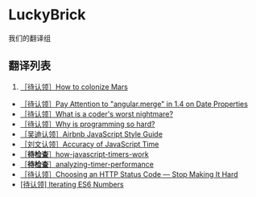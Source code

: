 # LuckyBrick
我们的翻译组

## 翻译列表
1. [［待认领］How to colonize Mars](https://github.com/LuckyBrick/LuckyBrick/issues/1)
- [［待认领］Pay Attention to "angular.merge" in 1.4 on Date Properties](https://github.com/LuckyBrick/LuckyBrick/issues/2)
- [［待认领］What is a coder's worst nightmare?](https://github.com/LuckyBrick/LuckyBrick/issues/3)
- [［待认领］Why is programming so hard?](https://github.com/LuckyBrick/LuckyBrick/issues/4)
- [［吴迪认领］Airbnb JavaScript Style Guide](https://github.com/LuckyBrick/LuckyBrick/issues/5)
- [［刘文认领］Accuracy of JavaScript Time](https://github.com/LuckyBrick/LuckyBrick/issues/6)
- [［**待检查**］how-javascript-timers-work](https://github.com/LuckyBrick/LuckyBrick/issues/7)
- [［**待检查**］analyzing-timer-performance](https://github.com/LuckyBrick/LuckyBrick/issues/8)
- [［待认领］Choosing an HTTP Status Code — Stop Making It Hard](https://github.com/LuckyBrick/LuckyBrick/issues/9)
- [ [待认领] Iterating ES6 Numbers](https://github.com/LuckyBrick/LuckyBrick/issues/10)
